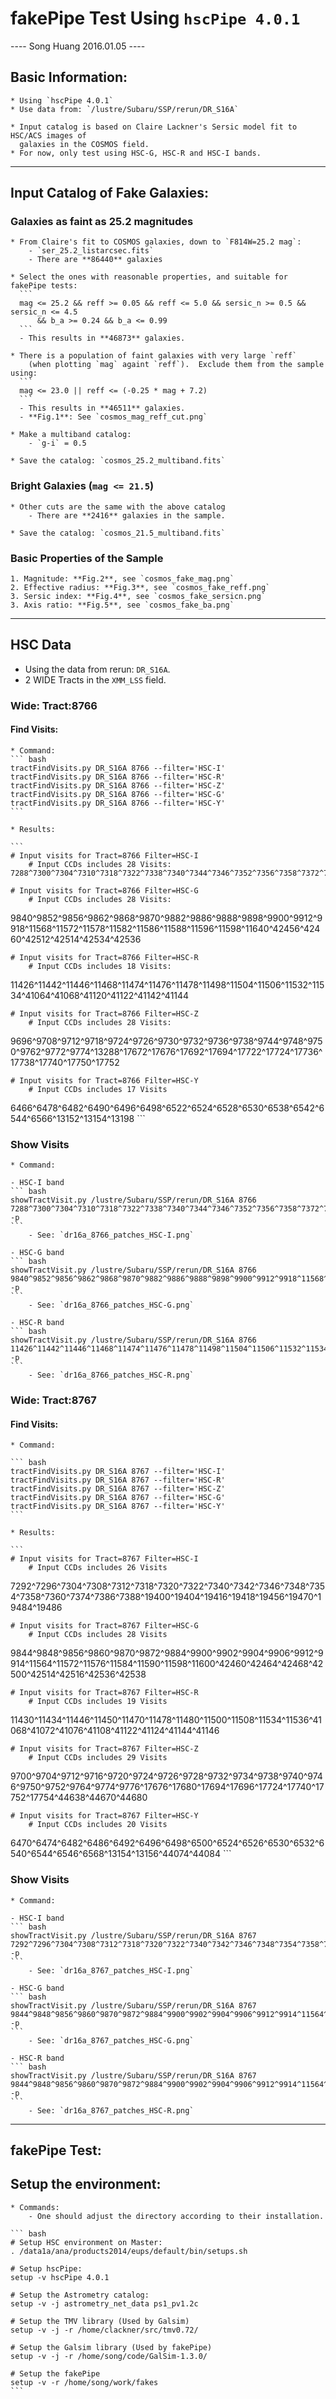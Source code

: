
# fakePipe Test Using `hscPipe 4.0.1`

---- Song Huang 2016.01.05 ----

## Basic Information: 

    * Using `hscPipe 4.0.1`
    * Use data from: `/lustre/Subaru/SSP/rerun/DR_S16A`
    
    * Input catalog is based on Claire Lackner's Sersic model fit to HSC/ACS images of 
      galaxies in the COSMOS field.  
    * For now, only test using HSC-G, HSC-R and HSC-I bands.

--------

## Input Catalog of Fake Galaxies: 

### Galaxies as faint as 25.2 magnitudes

    * From Claire's fit to COSMOS galaxies, down to `F814W=25.2 mag`:
        - `ser_25.2_listarcsec.fits`
        - There are **86440** galaxies

    * Select the ones with reasonable properties, and suitable for fakePipe tests: 
      ```
      mag <= 25.2 && reff >= 0.05 && reff <= 5.0 && sersic_n >= 0.5 && sersic_n <= 4.5 
          && b_a >= 0.24 && b_a <= 0.99
      ```
      - This results in **46873** galaxies. 

    * There is a population of faint galaxies with very large `reff` 
        (when plotting `mag` againt `reff`).  Exclude them from the sample using: 
      ```
      mag <= 23.0 || reff <= (-0.25 * mag + 7.2)
      ```
      - This results in **46511** galaxies.
      - **Fig.1**: See `cosmos_mag_reff_cut.png`

    * Make a multiband catalog: 
        - `g-i` = 0.5 

    * Save the catalog: `cosmos_25.2_multiband.fits`

### Bright Galaxies (`mag <= 21.5`)

    * Other cuts are the same with the above catalog 
        - There are **2416** galaxies in the sample.

    * Save the catalog: `cosmos_21.5_multiband.fits`

### Basic Properties of the Sample

    1. Magnitude: **Fig.2**, see `cosmos_fake_mag.png` 
    2. Effective radius: **Fig.3**, see `cosmos_fake_reff.png` 
    3. Sersic index: **Fig.4**, see `cosmos_fake_sersicn.png` 
    3. Axis ratio: **Fig.5**, see `cosmos_fake_ba.png` 

----

## HSC Data

* Using the data from rerun: `DR_S16A`.
* 2 WIDE Tracts in the `XMM_LSS` field.

### Wide: Tract:8766 

#### Find Visits: 

    * Command:
    ``` bash
    tractFindVisits.py DR_S16A 8766 --filter='HSC-I'
    tractFindVisits.py DR_S16A 8766 --filter='HSC-R'
    tractFindVisits.py DR_S16A 8766 --filter='HSC-Z'
    tractFindVisits.py DR_S16A 8766 --filter='HSC-G'
    tractFindVisits.py DR_S16A 8766 --filter='HSC-Y'
    ```

    * Results: 

    ```
    # Input visits for Tract=8766 Filter=HSC-I
        # Input CCDs includes 28 Visits: 
    7288^7300^7304^7310^7318^7322^7338^7340^7344^7346^7352^7356^7358^7372^7384^7386^7408^19396^19400^19414^19416^19454^19456^19466^19468^19470^19482^19484 

    # Input visits for Tract=8766 Filter=HSC-G
        # Input CCDs includes 28 Visits:
9840^9852^9856^9862^9868^9870^9882^9886^9888^9898^9900^9912^9918^11568^11572^11578^11582^11586^11588^11596^11598^11640^42456^42460^42512^42514^42534^42536

    # Input visits for Tract=8766 Filter=HSC-R
        # Input CCDs includes 18 Visits:
11426^11442^11446^11468^11474^11476^11478^11498^11504^11506^11532^11534^41064^41068^41120^41122^41142^41144

    # Input visits for Tract=8766 Filter=HSC-Z
        # Input CCDs includes 28 Visits:
9696^9708^9712^9718^9724^9726^9730^9732^9736^9738^9744^9748^9750^9762^9772^9774^13288^17672^17676^17692^17694^17722^17724^17736^17738^17740^17750^17752

    # Input visits for Tract=8766 Filter=HSC-Y
        # Input CCDs includes 17 Visits
6466^6478^6482^6490^6496^6498^6522^6524^6528^6530^6538^6542^6544^6566^13152^13154^13198
    ```

### Show Visits

    * Command: 

    - HSC-I band
    ``` bash 
    showTractVisit.py /lustre/Subaru/SSP/rerun/DR_S16A 8766  7288^7300^7304^7310^7318^7322^7338^7340^7344^7346^7352^7356^7358^7372^7384^7386^7408^19396^19400^19414^19416^19454^19456^19466^19468^19470^19482^19484 -p 
    ```
        - See: `dr16a_8766_patches_HSC-I.png`

    - HSC-G band
    ``` bash 
    showTractVisit.py /lustre/Subaru/SSP/rerun/DR_S16A 8766  9840^9852^9856^9862^9868^9870^9882^9886^9888^9898^9900^9912^9918^11568^11572^11578^11582^11586^11588^11596^11598^11640^42456^42460^42512^42514^42534^42536 -p 
    ```
        - See: `dr16a_8766_patches_HSC-G.png`

    - HSC-R band
    ``` bash 
    showTractVisit.py /lustre/Subaru/SSP/rerun/DR_S16A 8766  11426^11442^11446^11468^11474^11476^11478^11498^11504^11506^11532^11534^41064^41068^41120^41122^41142^41144 -p 
    ```
        - See: `dr16a_8766_patches_HSC-R.png`


### Wide: Tract:8767 

#### Find Visits: 

    * Command:
    
    ``` bash
    tractFindVisits.py DR_S16A 8767 --filter='HSC-I'
    tractFindVisits.py DR_S16A 8767 --filter='HSC-R'
    tractFindVisits.py DR_S16A 8767 --filter='HSC-Z'
    tractFindVisits.py DR_S16A 8767 --filter='HSC-G'
    tractFindVisits.py DR_S16A 8767 --filter='HSC-Y'
    ```

    * Results: 

    ```
    # Input visits for Tract=8767 Filter=HSC-I
        # Input CCDs includes 26 Visits
7292^7296^7304^7308^7312^7318^7320^7322^7340^7342^7346^7348^7354^7358^7360^7374^7386^7388^19400^19404^19416^19418^19456^19470^19484^19486

    # Input visits for Tract=8767 Filter=HSC-G
        # Input CCDs includes 28 Visits
9844^9848^9856^9860^9870^9872^9884^9900^9902^9904^9906^9912^9914^11564^11572^11576^11584^11590^11598^11600^42460^42464^42468^42500^42514^42516^42536^42538

    # Input visits for Tract=8767 Filter=HSC-R
        # Input CCDs includes 19 Visits
11430^11434^11446^11450^11470^11478^11480^11500^11508^11534^11536^41068^41072^41076^41108^41122^41124^41144^41146

    # Input visits for Tract=8767 Filter=HSC-Z
        # Input CCDs includes 29 Visits
9700^9704^9712^9716^9720^9724^9726^9728^9732^9734^9738^9740^9746^9750^9752^9764^9774^9776^17676^17680^17694^17696^17724^17740^17752^17754^44638^44670^44680

    # Input visits for Tract=8767 Filter=HSC-Y
        # Input CCDs includes 20 Visits
6470^6474^6482^6486^6492^6496^6498^6500^6524^6526^6530^6532^6540^6544^6546^6568^13154^13156^44074^44084
    ```

### Show Visits

    * Command: 

    - HSC-I band
    ``` bash 
    showTractVisit.py /lustre/Subaru/SSP/rerun/DR_S16A 8767 7292^7296^7304^7308^7312^7318^7320^7322^7340^7342^7346^7348^7354^7358^7360^7374^7386^7388^19400^19404^19416^19418^19456^19470^19484^19486 -p 
    ```
        - See: `dr16a_8767_patches_HSC-I.png`

    - HSC-G band
    ``` bash 
    showTractVisit.py /lustre/Subaru/SSP/rerun/DR_S16A 8767 9844^9848^9856^9860^9870^9872^9884^9900^9902^9904^9906^9912^9914^11564^11572^11576^11584^11590^11598^11600^42460^42464^42468^42500^42514^42516^42536^42538 -p 
    ```
        - See: `dr16a_8767_patches_HSC-G.png`

    - HSC-R band
    ``` bash 
    showTractVisit.py /lustre/Subaru/SSP/rerun/DR_S16A 8767 9844^9848^9856^9860^9870^9872^9884^9900^9902^9904^9906^9912^9914^11564^11572^11576^11584^11590^11598^11600^42460^42464^42468^42500^42514^42516^42536^42538 -p 
    ```
        - See: `dr16a_8767_patches_HSC-R.png`

----

## fakePipe Test: 

## Setup the environment: 

    * Commands: 
        - One should adjust the directory according to their installation.

    ``` bash 
    # Setup HSC environment on Master:
    . /data1a/ana/products2014/eups/default/bin/setups.sh 
    
    # Setup hscPipe:
    setup -v hscPipe 4.0.1 

    # Setup the Astrometry catalog:
    setup -v -j astrometry_net_data ps1_pv1.2c

    # Setup the TMV library (Used by Galsim)
    setup -v -j -r /home/clackner/src/tmv0.72/ 

    # Setup the Galsim library (Used by fakePipe)
    setup -v -j -r /home/song/code/GalSim-1.3.0/ 

    # Setup the fakePipe
    setup -v -r /home/song/work/fakes 
    ```
